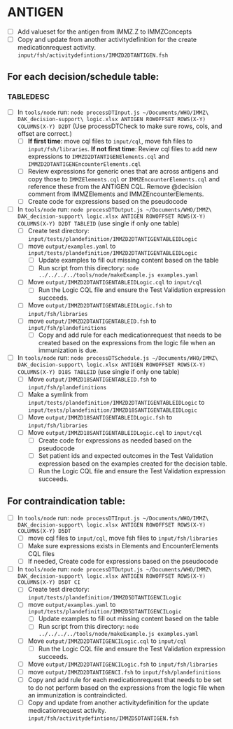 # ANTIGEN

- [ ] Add valueset for the antigen from IMMZ.Z to IMMZConcepts
- [ ] Copy and update from another activitydefinition for the create medicationrequest activity.  `input/fsh/activitydefintions/IMMZD2DTANTIGEN.fsh`

## For each decision/schedule table:

### TABLEDESC

- [ ] In `tools/node` run: `node processDTInput.js ~/Documents/WHO/IMMZ\ DAK_decision-support\ logic.xlsx ANTIGEN ROWOFFSET ROWS(X-Y) COLUMNS(X-Y) D2DT`  (Use processDTCheck to make sure rows, cols, and offset are correct.)
  - [ ] **If first time**: move cql files to `input/cql`, move fsh files to `input/fsh/libraries`.  **If not first time**: Review cql files to add new expressions to `IMMZD2DTANTIGENElements.cql` and `IMMZD2DTANTIGENEncounterElements.cql`
  - [ ] Review expressions for generic ones that are across antigens and copy those to `IMMZElements.cql` or `IMMZEncounterElements.cql` and reference these from the ANTIGEN CQL.  Remove @decision comment from IMMZElements and IMMZEncounterElements.
  - [ ] Create code for expressions based on the pseudocode
- [ ] In `tools/node` run: `node processDTOutput.js ~/Documents/WHO/IMMZ\ DAK_decision-support\ logic.xlsx ANTIGEN ROWOFFSET ROWS(X-Y) COLUMNS(X-Y) D2DT TABLEID` (use single if only one table)
  - [ ] Create test directory: `input/tests/plandefinition/IMMZD2DTANTIGENTABLEIDLogic`
  - [ ] move `output/examples.yaml` to `input/tests/plandefinition/IMMZD2DTANTIGENTABLEIDLogic`
    - [ ] Update examples to fill out missing content based on the table
    - [ ] Run script from this directory: `node ../../../../tools/node/makeExample.js examples.yaml`
  - [ ] Move `output/IMMZD2DTANTIGENTABLEIDLogic.cql` to `input/cql` 
    - [ ] Run the Logic CQL file and ensure the Test Validation expression succeeds.
  - [ ] Move `output/IMMZD2DTANTIGENTABLEIDLogic.fsh` to `input/fsh/libraries`
  - [ ] move `output/IMMZD2DTANTIGENTABLEID.fsh` to `input/fsh/plandefinitions`
    - [ ] Copy and add rule for each medicationrequest that needs to be created based on the expressions from the logic file when an immunization is due.
- [ ] In `tools/node` run: `node processDTSchedule.js ~/Documents/WHO/IMMZ\ DAK_decision-support\ logic.xlsx ANTIGEN ROWOFFSET ROWS(X-Y) COLUMNS(X-Y) D18S TABLEID` (use single if only one table)
  - [ ] Move `output/IMMZD18SANTIGENTABLEID.fsh` to `input/fsh/plandefinitions`
  - [ ] Make a symlink from `input/tests/plandefinition/IMMZD2DTANTIGENTABLEIDLogic` to `input/tests/plandefinition/IMMZD18SANTIGENTABLEIDLogic`
  - [ ] Move `output/IMMZD18SANTIGENTABLEIDLogic.fsh` to `input/fsh/libraries`
  - [ ] Move `output/IMMZD18SANTIGENTABLEIDLogic.cql` to `input/cql`
    - [ ] Create code for expressions as needed based on the pseudocode
    - [ ] Set patient ids and expected outcomes in the Test Validation expression based on the examples created for the decision table.
    - [ ] Run the Logic CQL file and ensure the Test Validation expression succeeds.

## For contraindication table:

- [ ] In `tools/node` run: `node processDTInput.js ~/Documents/WHO/IMMZ\ DAK_decision-support\ logic.xlsx ANTIGEN ROWOFFSET ROWS(X-Y) COLUMNS(X-Y) D5DT` 
  - [ ] move cql files to `input/cql`, move fsh files to `input/fsh/libraries`
  - [ ] Make sure expressions exists in Elements and EncounterElements CQL files
  - [ ] If needed, Create code for expressions based on the pseudocode
- [ ] In `tools/node` run: `node processDTOutput.js ~/Documents/WHO/IMMZ\ DAK_decision-support\ logic.xlsx ANTIGEN ROWOFFSET ROWS(X-Y) COLUMNS(X-Y) D5DT CI`
  - [ ] Create test directory: `input/tests/plandefinition/IMMZD5DTANTIGENCILogic`
  - [ ] move `output/examples.yaml` to `input/tests/plandefinition/IMMZD5DTANTIGENCILogic`
    - [ ] Update examples to fill out missing content based on the table
    - [ ] Run script from this directory: `node ../../../../tools/node/makeExample.js examples.yaml`
  - [ ] Move `output/IMMZD2DTANTIGENCILogic.cql` to `input/cql`
    - [ ] Run the Logic CQL file and ensure the Test Validation expression succeeds.
  - [ ] Move `output/IMMZD2DTANTIGENCILogic.fsh` to `input/fsh/libraries`
  - [ ] move `output/IMMZD2DTANTIGENCI.fsh` to `input/fsh/plandefinitions`
  - [ ] Copy and add rule for each medicationrequest that needs to be set to do not perform based on the expressions from the logic file when an immunization is contraindicted.
  - [ ] Copy and update from another activitydefinition for the update medicationrequest activity.  `input/fsh/activitydefintions/IMMZD5DTANTIGEN.fsh`